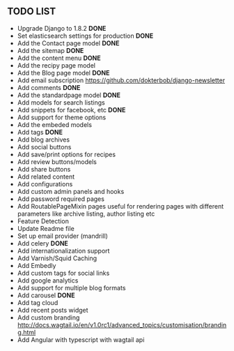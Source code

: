 ## TODO LIST

* Upgrade Django to 1.8.2 **DONE**
* Set elasticsearch settings for production **DONE**
* Add the Contact page model **DONE**
* Add the sitemap **DONE**
* Add the content menu **DONE**
* Add the recipy page model
* Add the Blog page model **DONE**
* Add email subscription https://github.com/dokterbob/django-newsletter
* Add comments **DONE**
* Add the standardpage model **DONE**
* Add models for search listings
* Add snippets for facebook, etc **DONE**
* Add support for theme options
* Add the embeded models
* Add tags **DONE**
* Add blog archives
* Add social buttons
* Add save/print options for recipes
* Add review buttons/models
* Add share buttons
* Add related content
* Add configurations
* Add custom admin panels and hooks
* Add password required pages
* Add RoutablePageMixin pages useful for rendering pages with different
  parameters like archive listing, author listing etc
* Feature Detection
* Update Readme file
* Set up email provider (mandrill)
* Add celery **DONE**
* Add internationalization support
* Add Varnish/Squid Caching
* Add Embedly
* Add custom tags for social links
* Add google analytics
* Add support for multiple blog formats
* Add carousel **DONE**
* Add tag cloud
* Add recent posts widget
* Add custom branding  http://docs.wagtail.io/en/v1.0rc1/advanced_topics/customisation/branding.html
* Add Angular with typescript with wagtail api